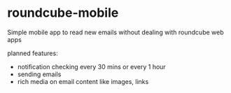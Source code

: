 # roundcube-mobile
Simple mobile app to read new emails without dealing with roundcube web apps

planned features:
- notification checking every 30 mins or every 1 hour
- sending emails
- rich media on email content like images, links